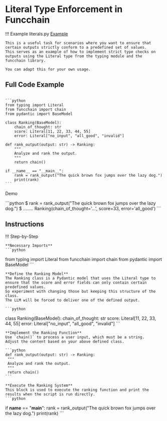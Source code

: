# Literal Type Enforcement in Funcchain

!!! Example
    literals.py [Example](https://github.com/shroominic/funcchain/blob/main/examples/literals.py)

    This is a useful task for scenarios where you want to ensure that certain outputs strictly conform to a predefined set of values.
    This serves as an example of how to implement strict type checks on outputs using the Literal type from the typing module and the funcchain library.

    You can adapt this for your own usage.

## Full Code Example

<pre><code id="codeblock">
```python
from typing import Literal
from funcchain import chain
from pydantic import BaseModel

class Ranking(BaseModel):
    chain_of_thought: str
    score: Literal[11, 22, 33, 44, 55]
    error: Literal["no_input", "all_good", "invalid"]

def rank_output(output: str) -> Ranking:
    """
    Analyze and rank the output.
    """
    return chain()

if __name__ == "__main__":
    rank = rank_output("The quick brown fox jumps over the lazy dog.")
    print(rank)
```
</code></pre>

Demo
<div class="termy">
```python
$ rank = rank_output("The quick brown fox jumps over the lazy dog.")
$ ........
Ranking(chain_of_thought='...', score=33, error='all_good')
```
</div>

## Instructions

!!! Step-by-Step

    **Necessary Imports**
    ```python
 from typing import Literal
 from funcchain import chain
 from pydantic import BaseModel
    ```

    **Define the Ranking Model**
    The Ranking class is a Pydantic model that uses the Literal type to ensure that the score and error fields can only contain certain predefined values.
    So experiment with changing those but keeping this structure of the class.
    The LLM will be forced to deliver one of the defined output.

    ```python
 class Ranking(BaseModel):
     chain_of_thought: str
     score: Literal[11, 22, 33, 44, 55]
     error: Literal["no_input", "all_good", "invalid"]
    ```

    **Implement the Ranking Function**
    Use `chain()` to process a user input, which must be a string.
    Adjust the content based on your above defined class.

    ```python
    def rank_output(output: str) -> Ranking:
     """
     Analyze and rank the output.
     """
     return chain()
    ```

    **Execute the Ranking System**
    This block is used to execute the ranking function and print the results when the script is run directly.
    ```python
 if __name__ == "__main__":
     rank = rank_output("The quick brown fox jumps over the lazy dog.")
     print(rank)
    ```
